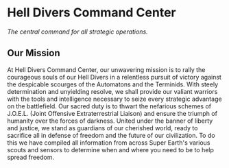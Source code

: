 # Hell Divers Command Center
*The central command for all strategic operations.*

## Our Mission
At Hell Divers Command Center, our unwavering mission is to rally the courageous souls of our Hell Divers in a relentless pursuit of victory against the despicable scourges of the Automatons and the Terminids. With steely determination and unyielding resolve, we shall provide our valiant warriors with the tools and intelligence necessary to seize every strategic advantage on the battlefield. Our sacred duty is to thwart the nefarious schemes of J.O.E.L. (Joint Offensive Extraterrestrial Liaison) and ensure the triumph of humanity over the forces of darkness. United under the banner of liberty and justice, we stand as guardians of our cherished world, ready to sacrifice all in defense of freedom and the future of our civilization.
To do this we have compiled all information from across Super Earth's various scouts and sensors to determine when and where you need to be to help spread freedom.
